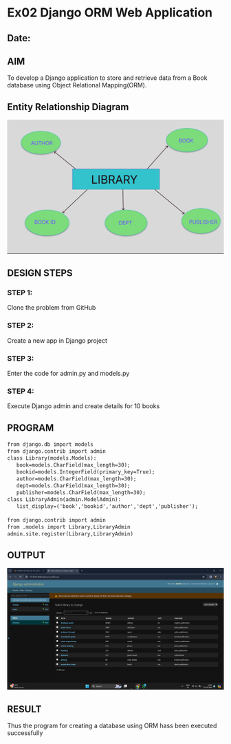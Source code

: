 # Ex02 Django ORM Web Application
## Date: 

## AIM
To develop a Django application to store and retrieve data from a Book database using Object Relational Mapping(ORM).

## Entity Relationship Diagram

![alt text](<Screenshot 2024-02-29 140039.png>)

## DESIGN STEPS

### STEP 1:
Clone the problem from GitHub

### STEP 2:
Create a new app in Django project

### STEP 3:
Enter the code for admin.py and models.py

### STEP 4:
Execute Django admin and create details for 10 books

## PROGRAM
```
from django.db import models
from django.contrib import admin
class Library(models.Models):
   book=models.CharField(max_length=30);
   bookid=models.IntegerField(primary_key=True);
   author=models.CharField(max_length=30);
   dept=models.CharField(max_length=30);
   publisher=models.CharField(max_length=30);
class LibraryAdmin(admin.ModelAdmin):
   list_display=('book','bookid','author','dept','publisher');

from django.contrib import admin
from .models import Library,LibraryAdmin
admin.site.register(Library,LibraryAdmin)
```
## OUTPUT

![alt text](<Screenshot 2024-02-27 145224.png>)

## RESULT
Thus the program for creating a database using ORM hass been executed successfully
